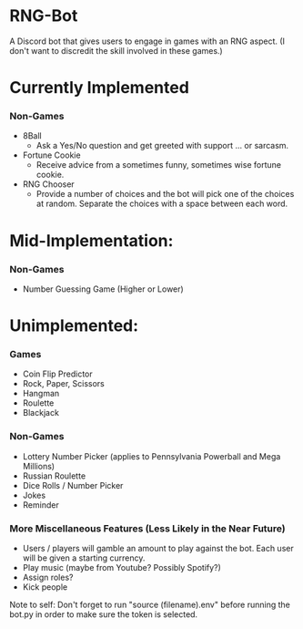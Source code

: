 # RNG-Bot
A Discord bot that gives users to engage in games with an RNG aspect. (I don't want to discredit the skill involved in these games.)

# Currently Implemented

### Non-Games
* 8Ball
  * Ask a Yes/No question and get greeted with support ... or sarcasm.
* Fortune Cookie
  * Receive advice from a sometimes funny, sometimes wise fortune cookie.
* RNG Chooser
  * Provide a number of choices and the bot will pick one of the choices at random. Separate the choices with a space between each word.

# Mid-Implementation:

### Non-Games
* Number Guessing Game (Higher or Lower)

# Unimplemented:

### Games 
* Coin Flip Predictor
* Rock, Paper, Scissors
* Hangman
* Roulette
* Blackjack

### Non-Games
* Lottery Number Picker (applies to Pennsylvania Powerball and Mega Millions)
* Russian Roulette
* Dice Rolls / Number Picker
* Jokes
* Reminder

### More Miscellaneous Features (Less Likely in the Near Future)
* Users / players will gamble an amount to play against the bot. Each user will be given a starting currency.
* Play music (maybe from Youtube? Possibly Spotify?)
* Assign roles?
* Kick people

Note to self: Don't forget to run "source (filename).env" before running the bot.py in order to make sure the token is selected.
